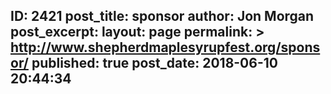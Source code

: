 ---
---
ID: 2421
post_title: sponsor
author: Jon Morgan
post_excerpt:
layout: page
permalink: >
  http://www.shepherdmaplesyrupfest.org/sponsor/
published: true
post_date: 2018-06-10 20:44:34
---